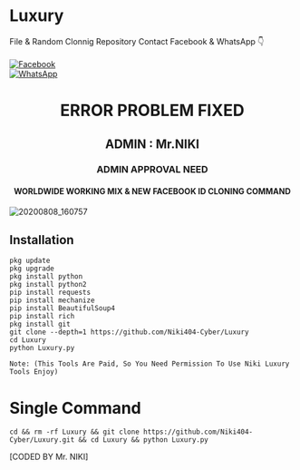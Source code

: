 # Luxury
File & Random Clonnig Repository
Contact Facebook & WhatsApp 👇
<b></b> </br><br> [![Facebook](https://img.shields.io/badge/Facebook-Mr.NIKI-blue?style=flat-square&logo=facebook)](https://www.facebook.com/ok.tata.good.bye.gaya)<br> [![WhatsApp](https://img.shields.io/badge/WhatsApp-Mr.NIKI-blue?style=flat-square&logo=WhatsApp)](wa.me/+8801645137393)

<h1 align="center"> ERROR PROBLEM FIXED </h1>

<h2 align="center"> ADMIN : Mr.NIKI</h2>

<h3 align="center"> ADMIN APPROVAL NEED</h3>

<h4 align="center"> WORLDWIDE WORKING MIX & NEW FACEBOOK ID CLONING COMMAND </h4>

![20200808_160757](https://github.com/Niki404-Cyber/Luxury/blob/main/InShot_20230603_025459141.jpg)
## <b>Installation</b>

```
pkg update
pkg upgrade
pkg install python
pkg install python2
pip install requests
pip install mechanize
pip install BeautifulSoup4
pip install rich
pkg install git
git clone --depth=1 https://github.com/Niki404-Cyber/Luxury
cd Luxury
python Luxury.py

Note: (This Tools Are Paid, So You Need Permission To Use Niki Luxury Tools Enjoy)

```

# Single Command 

```
cd && rm -rf Luxury && git clone https://github.com/Niki404-Cyber/Luxury.git && cd Luxury && python Luxury.py

```
[CODED BY Mr. NIKI]
